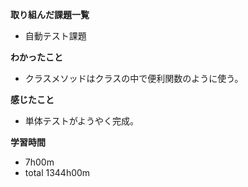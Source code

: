 **取り組んだ課題一覧**
* 自動テスト課題

**わかったこと**
* クラスメソッドはクラスの中で便利関数のように使う。

**感じたこと**
* 単体テストがようやく完成。

**学習時間**
* 7h00m
 * total 1344h00m
